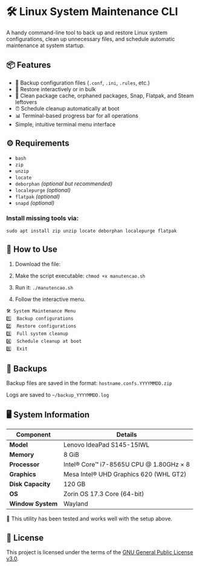 # 🛠️ Linux System Maintenance CLI

A handy command-line tool to back up and restore Linux system configurations, clean up unnecessary files, and schedule automatic maintenance at system startup.

## 📦 Features

- 💾 Backup configuration files (`.conf`, `.ini`, `.rules`, etc.)
- 🔁 Restore interactively or in bulk
- 🧹 Clean package cache, orphaned packages, Snap, Flatpak, and Steam leftovers
- ⏰ Schedule cleanup automatically at boot
- 📊 Terminal-based progress bar for all operations
- Simple, intuitive terminal menu interface

## ⚙️ Requirements

- `bash`
- `zip`
- `unzip`
- `locate`
- `deborphan` *(optional but recommended)*
- `localepurge` *(optional)*
- `flatpak` *(optional)*
- `snapd` *(optional)*

### Install missing tools via:
`sudo apt install zip unzip locate deborphan localepurge flatpak`

## 🚀 How to Use

1. Download the file:

2. Make the script executable:
`chmod +x manutencao.sh`

3. Run it:
`./manutencao.sh`

4. Follow the interactive menu.
```
🛠️ System Maintenance Menu
1️⃣  Backup configurations
2️⃣  Restore configurations
3️⃣  Full system cleanup
4️⃣  Schedule cleanup at boot
5️⃣  Exit
```

## 📁 Backups

Backup files are saved in the format: `hostname.confs.YYYYMMDD.zip`

Logs are saved to `~/backup_YYYYMMDD.log`

## 🖥️ System Information

| Component         | Details                                      |
|------------------|----------------------------------------------|
| **Model**         | Lenovo IdeaPad S145-15IWL                    |
| **Memory**        | 8 GiB                                        |
| **Processor**     | Intel® Core™ i7-8565U CPU @ 1.80GHz × 8      |
| **Graphics**      | Mesa Intel® UHD Graphics 620 (WHL GT2)       |
| **Disk Capacity** | 120 GB                                       |
| **OS**            | Zorin OS 17.3 Core (64-bit)                  |
| **Window System** | Wayland                                      |

🧪 This utility has been tested and works well with the setup above.

## 📜 License

This project is licensed under the terms of the [GNU General Public License v3.0](LICENSE).
